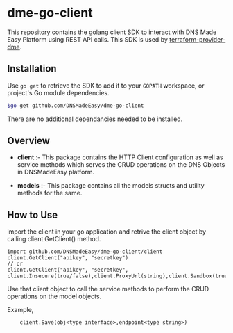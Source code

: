 # dme-go-client
 This repository contains the golang client SDK to interact with DNS Made Easy Platform using REST API calls. This SDK is used by [terraform-provider-dme](https://github.com/DNSMadeEasy/terraform-provider-dme).

## Installation ##

Use `go get` to retrieve the SDK to add it to your `GOPATH` workspace, or project's Go module dependencies.


```sh
$go get github.com/DNSMadeEasy/dme-go-client
```

There are no additional dependancies needed to be installed.

## Overview ##
  
* <strong>client</strong> :- This package contains the HTTP Client configuration as well as service methods which serves the CRUD operations on the DNS Objects in DNSMadeEasy platform.

* <strong>models</strong> :- This package contains all the models structs and utility methods for the same.

## How to Use ##

import the client in your go application and retrive the client object by calling client.GetClient() method.
```golang
import github.com/DNSMadeEasy/dme-go-client/client
client.GetClient("apikey", "secretkey")
// or
client.GetClient("apikey", "secretkey", client.Insecure(true/false),client.ProxyUrl(string),client.Sandbox(true/false))
```


Use that client object to call the service methods to perform the CRUD operations on the model objects.

Example,

```golang
    client.Save(obj<type interface>,endpoint<type string>)
```
